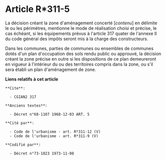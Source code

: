 # Article R*311-5

La décision créant la zone d'aménagement concerté [*contenu*] en délimite le ou les périmètres, mentionne le mode de
réalisation choisi et précise, le cas échéant, si les équipements prévus à l'article 317 quater de l'annexe II du code
général des impôts seront mis à la charge des constructeurs.

Dans les communes, parties de communes ou ensembles de communes dotés d'un plan d'occupation des sols rendu public ou
approuvé, la décision créant la zone précise en outre si les dispositions de ce plan demeureront en vigueur à l'intérieur du
ou des territoires compris dans la zone, ou s'il sera établi un plan d'aménagement de zone.

**Liens relatifs à cet article**

	**Cite**:

	  - CGIAN2 317

	**Anciens textes**:

	  - Décret n°68-1107 1968-12-03 ART. 5

	**Cité par**:

	  - Code de l'urbanisme - art. R*311-12 (V)
	  - Code de l'urbanisme - art. R*311-9 (V)

	**Codifié par**:

	  - Décret n°73-1023 1973-11-08
